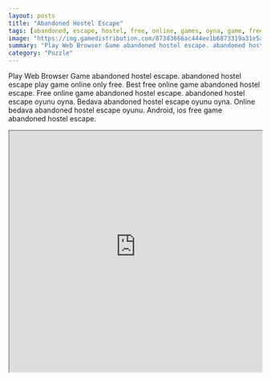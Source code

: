 ```yaml
---
layout: posts
title: "Abandoned Hostel Escape"
tags: [abandoned, escape, hostel, free, online, games, oyna, game, free, games, play, play, games]
image: "https://img.gamedistribution.com/873d3666ac444ee1b6873319a31e5a31.jpg"
summary: "Play Web Browser Game abandoned hostel escape. abandoned hostel escape play game online only free. Best free online game abandoned hostel escape. Free online game abandoned hostel escape. abandoned hostel escape oyunu oyna. Bedava abandoned hostel escape oyunu oyna. Online bedava abandoned hostel escape oyunu. Android, ios free game abandoned hostel escape."
category: "Puzzle"
---
```


Play Web Browser Game abandoned hostel escape. abandoned hostel escape play game online only free. Best free online game abandoned hostel escape. Free online game abandoned hostel escape. abandoned hostel escape oyunu oyna. Bedava abandoned hostel escape oyunu oyna. Online bedava abandoned hostel escape oyunu. Android, ios free game abandoned hostel escape.

<iframe width="100%" height="480px;" src="https://flash.gamedistribution.com?game=873d3666ac444ee1b6873319a31e5a31"></iframe>